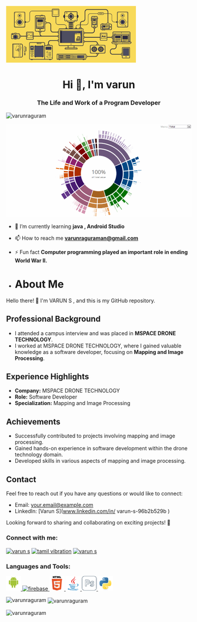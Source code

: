 <img src=image/1_OxT7UjIwhklKE8d8SFyo7g.gif alt="MasterHead" data-canonical-src="https://cdn-images-1.medium.com/fit/t/1500/380/1*OF0xEMkWBv-69zvmNs6RDQ.gif" style="max-width: 70%; display: inline-block;" data-target="animated-image.originalImage">
<h1 align="center">Hi 👋, I'm varun</h1>
<h3 align="center">The Life and Work of a Program Developer</h3>

<p align="left">
<p align="left"> <img src="https://komarev.com/ghpvc/?username=varunraguram&label=Profile%20views&color=0e75b6&style=flat" alt="varunraguram" /> </p>
<img src="ezgif.com-optimize.gif" alt="Description of the image">

- 🌱 I’m currently learning **java , Android Studio**

- 📫 How to reach me **varunraguraman@gmail.com**

- ⚡ Fun fact **Computer programming played an important role in ending World War II.**
- # About Me

Hello there! 👋 I'm   VARUN S , and this is my GitHub repository.

## Professional Background

- I attended a campus interview and was placed in **MSPACE DRONE TECHNOLOGY**.
- I worked at MSPACE DRONE TECHNOLOGY, where I gained valuable knowledge as a software developer, focusing on **Mapping and Image Processing**.

## Experience Highlights

- **Company:** MSPACE DRONE TECHNOLOGY
- **Role:** Software Developer
- **Specialization:** Mapping and Image Processing

## Achievements

- Successfully contributed to projects involving mapping and image processing.
- Gained hands-on experience in software development within the drone technology domain.
- Developed skills in various aspects of mapping and image processing.

## Contact

Feel free to reach out if you have any questions or would like to connect:

- Email: your.email@example.com
- LinkedIn: [Varun S](www.linkedin.com/in/
varun-s-96b2b529b
)

Looking forward to sharing and collaborating on exciting projects! 🚀


<h3 align="left">Connect with me:</h3>

<a href="linkedin.com/in/varun-s-63a663220" target="blank"><img align="center" src="https://raw.githubusercontent.com/rahuldkjain/github-profile-readme-generator/master/src/images/icons/Social/linked-in-alt.svg" alt="varun s" height="30" width="40" /></a>
<a href="https://www.youtube.com/c/tamil vibration" target="blank"><img align="center" src="https://raw.githubusercontent.com/rahuldkjain/github-profile-readme-generator/master/src/images/icons/Social/youtube.svg" alt="tamil vibration" height="30" width="40" /></a>
<a href="https://www.hackerrank.com/varun s" target="blank"><img align="center" src="https://raw.githubusercontent.com/rahuldkjain/github-profile-readme-generator/master/src/images/icons/Social/hackerrank.svg" alt="varun s" height="30" width="40" /></a>
</p>

<h3 align="left">Languages and Tools:</h3>
<p align="left"> <a href="https://developer.android.com" target="_blank" rel="noreferrer"> <img src="https://raw.githubusercontent.com/devicons/devicon/master/icons/android/android-original-wordmark.svg" alt="android" width="40" height="40"/> </a> <a href="https://firebase.google.com/" target="_blank" rel="noreferrer"> <img src="https://www.vectorlogo.zone/logos/firebase/firebase-icon.svg" alt="firebase" width="40" height="40"/> </a> <a href="https://www.w3.org/html/" target="_blank" rel="noreferrer"> <img src="https://raw.githubusercontent.com/devicons/devicon/master/icons/html5/html5-original-wordmark.svg" alt="html5" width="40" height="40"/> </a> <a href="https://www.java.com" target="_blank" rel="noreferrer"> <img src="https://raw.githubusercontent.com/devicons/devicon/master/icons/java/java-original.svg" alt="java" width="40" height="40"/> </a> <a href="https://www.photoshop.com/en" target="_blank" rel="noreferrer"> <img src="https://raw.githubusercontent.com/devicons/devicon/master/icons/photoshop/photoshop-line.svg" alt="photoshop" width="40" height="40"/> </a> <a href="https://www.python.org" target="_blank" rel="noreferrer"> <img src="https://raw.githubusercontent.com/devicons/devicon/master/icons/python/python-original.svg" alt="python" width="40" height="40"/> </a> </p>

<p><img align="left" src="https://github-readme-stats.vercel.app/api/top-langs?username=varunraguram&show_icons=true&locale=en&layout=compact" alt="varunraguram" /></p>

<p>&nbsp;<img align="center" src="https://github-readme-stats.vercel.app/api?username=varunraguram&show_icons=true&locale=en" alt="varunraguram" /></p>

<p><img align="center" src="https://github-readme-streak-stats.herokuapp.com/?user=varunraguram&" alt="varunraguram" /></p>
